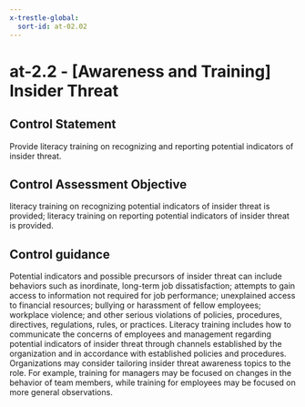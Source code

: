 ```yaml
---
x-trestle-global:
  sort-id: at-02.02
---
```


# at-2.2 - \[Awareness and Training\] Insider Threat

## Control Statement

Provide literacy training on recognizing and reporting potential indicators of insider threat.

## Control Assessment Objective

literacy training on recognizing potential indicators of insider threat is provided;
literacy training on reporting potential indicators of insider threat is provided.

## Control guidance

Potential indicators and possible precursors of insider threat can include behaviors such as inordinate, long-term job dissatisfaction; attempts to gain access to information not required for job performance; unexplained access to financial resources; bullying or harassment of fellow employees; workplace violence; and other serious violations of policies, procedures, directives, regulations, rules, or practices. Literacy training includes how to communicate the concerns of employees and management regarding potential indicators of insider threat through channels established by the organization and in accordance with established policies and procedures. Organizations may consider tailoring insider threat awareness topics to the role. For example, training for managers may be focused on changes in the behavior of team members, while training for employees may be focused on more general observations.
